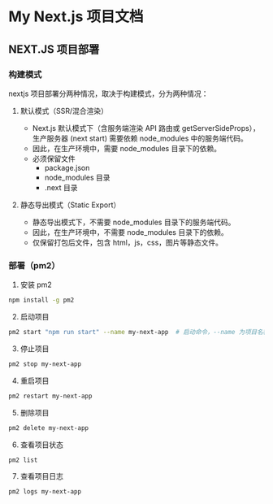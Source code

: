 # My Next.js 项目文档

## NEXT.JS 项目部署

### 构建模式

nextjs 项目部署分两种情况，取决于构建模式，分为两种情况：

1. 默认模式（SSR/混合渲染）

   - Next.js 默认模式下（含服务端渲染 API 路由或 getServerSideProps），生产服务器 (next start) 需要依赖 node_modules 中的服务端代码。
   - 因此，在生产环境中，需要 node_modules 目录下的依赖。
   - 必须保留文件
     - package.json
     - node_modules 目录
     - .next 目录

2. 静态导出模式（Static Export）
   - 静态导出模式下，不需要 node_modules 目录下的服务端代码。
   - 因此，在生产环境中，不需要 node_modules 目录下的依赖。
   - 仅保留打包后文件，包含 html，js，css，图片等静态文件。

### 部署（pm2）

1. 安装 pm2

```bash
npm install -g pm2
```

2. 启动项目

```bash
pm2 start "npm run start" --name my-next-app  # 启动命令，--name 为项目名称
```

3. 停止项目

```bash
pm2 stop my-next-app
```

4. 重启项目

```bash
pm2 restart my-next-app
```

5. 删除项目

```bash
pm2 delete my-next-app
```

6. 查看项目状态

```bash
pm2 list
```

7. 查看项目日志

```bash
pm2 logs my-next-app
```
